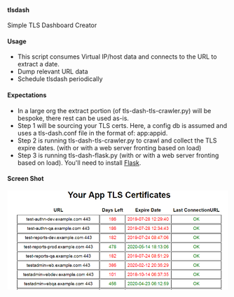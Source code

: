 #### tlsdash
Simple TLS Dashboard Creator

#### Usage
- This script consumes Virtual IP/host data and connects to the URL to extract a date.
- Dump relevant URL data
- Schedule tlsdash periodically 

#### Expectations
- In a large org the extract portion (of tls-dash-tls-crawler.py) will be bespoke, there rest can be used as-is.
- Step 1 will be sourcing your TLS certs.  Here, a config db is assumed and uses a tls-dash.conf file in the format of: app:appid.
- Step 2 is running tls-dash-tls-crawler.py to crawl and collect the TLS expire dates. (with or with a web server fronting based on load)
- Step 3 is running tls-dash-flask.py (with or with a web server fronting based on load). You'll need to install [Flask](http://flask.pocoo.org).

#### Screen Shot 
![TLS Dashboard](tlsdash.png?raw=true "TLS Dashboard")
